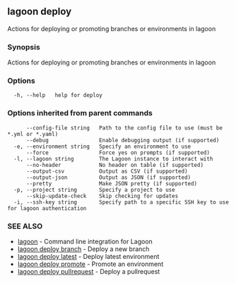 ## lagoon deploy

Actions for deploying or promoting branches or environments in lagoon

### Synopsis

Actions for deploying or promoting branches or environments in lagoon

### Options

```
  -h, --help   help for deploy
```

### Options inherited from parent commands

```
      --config-file string   Path to the config file to use (must be *.yml or *.yaml)
      --debug                Enable debugging output (if supported)
  -e, --environment string   Specify an environment to use
      --force                Force yes on prompts (if supported)
  -l, --lagoon string        The Lagoon instance to interact with
      --no-header            No header on table (if supported)
      --output-csv           Output as CSV (if supported)
      --output-json          Output as JSON (if supported)
      --pretty               Make JSON pretty (if supported)
  -p, --project string       Specify a project to use
      --skip-update-check    Skip checking for updates
  -i, --ssh-key string       Specify path to a specific SSH key to use for lagoon authentication
```

### SEE ALSO

* [lagoon](lagoon.md)	 - Command line integration for Lagoon
* [lagoon deploy branch](lagoon_deploy_branch.md)	 - Deploy a new branch
* [lagoon deploy latest](lagoon_deploy_latest.md)	 - Deploy latest environment
* [lagoon deploy promote](lagoon_deploy_promote.md)	 - Promote an environment
* [lagoon deploy pullrequest](lagoon_deploy_pullrequest.md)	 - Deploy a pullrequest

